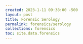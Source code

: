 ```yaml
---
created: 2023-1-11 09:38:00 -500
layout: post
title: Forensic Serology
permalink: forensics/serology
collections: forensics
toc: site.data.forensics
---
```



